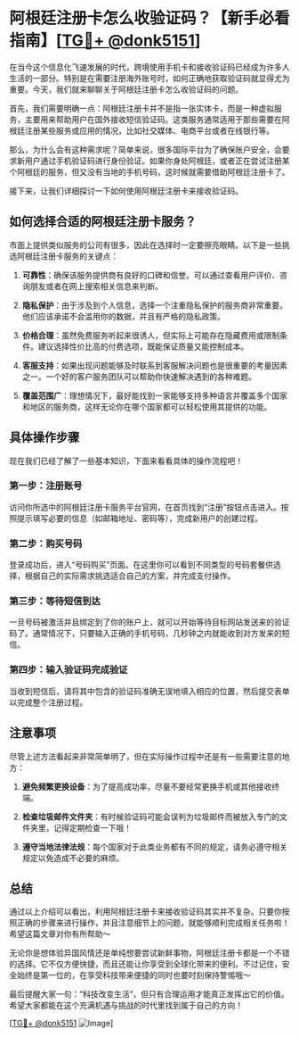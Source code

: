 # 阿根廷注册卡怎么收验证码？【新手必看指南】[[TG💪+ @donk5151](https://t.me/s/donk5151)]

在当今这个信息化飞速发展的时代，跨境使用手机卡和接收验证码已经成为许多人生活的一部分。特别是在需要注册海外账号时，如何正确地获取验证码就显得尤为重要。今天，我们就来聊聊关于阿根廷注册卡怎么收验证码的问题。

首先，我们需要明确一点：阿根廷注册卡并不是指一张实体卡，而是一种虚拟服务，主要用来帮助用户在国外接收短信验证码。这类服务通常适用于那些需要在阿根廷注册某些服务或应用的情况，比如社交媒体、电商平台或者在线银行等。

那么，为什么会有这种需求呢？简单来说，很多国际平台为了确保账户安全，会要求新用户通过手机验证码进行身份验证。如果你身处阿根廷，或者正在尝试注册某个阿根廷的服务，但又没有当地的手机号码，这时候就需要借助阿根廷注册卡了。

接下来，让我们详细探讨一下如何使用阿根廷注册卡来接收验证码。

## 如何选择合适的阿根廷注册卡服务？

市面上提供类似服务的公司有很多，因此在选择时一定要擦亮眼睛。以下是一些挑选阿根廷注册卡服务的关键点：

1. **可靠性**：确保该服务提供商有良好的口碑和信誉。可以通过查看用户评价、咨询朋友或者在网上搜索相关信息来判断。
   
2. **隐私保护**：由于涉及到个人信息，选择一个注重隐私保护的服务商非常重要。他们应该承诺不会滥用你的数据，并且有严格的隐私政策。

3. **价格合理**：虽然免费服务听起来很诱人，但实际上可能存在隐藏费用或限制条件。建议选择性价比高的付费选项，既能保证质量又能控制成本。

4. **客服支持**：如果出现问题能够及时联系到客服解决问题也是很重要的考量因素之一。一个好的客户服务团队可以帮助你快速解决遇到的各种难题。

5. **覆盖范围广**：理想情况下，最好能找到一家能够支持多种语言并覆盖多个国家和地区的服务商，这样无论你在哪个国家都可以轻松使用其提供的功能。

## 具体操作步骤

现在我们已经了解了一些基本知识，下面来看看具体的操作流程吧！

### 第一步：注册账号
访问你所选中的阿根廷注册卡服务平台官网，在首页找到“注册”按钮点击进入。按照提示填写必要的信息（如邮箱地址、密码等），完成新用户的创建过程。

### 第二步：购买号码
登录成功后，进入“号码购买”页面。在这里你可以看到不同类型的号码套餐供选择，根据自己的实际需求挑选适合自己的方案，并完成支付操作。

### 第三步：等待短信到达
一旦号码被激活并且绑定到了你的账户上，就可以开始等待目标网站发送来的验证码了。通常情况下，只要输入正确的手机号码，几秒钟之内就能收到对方发来的短信。

### 第四步：输入验证码完成验证
当收到短信后，请将其中包含的验证码准确无误地填入相应的位置，然后提交表单以完成整个注册过程。

## 注意事项

尽管上述方法看起来非常简单明了，但在实际操作过程中还是有一些需要注意的地方：

1. **避免频繁更换设备**：为了提高成功率，尽量不要经常更换手机或其他接收终端。
   
2. **检查垃圾邮件文件夹**：有时候验证码可能会误判为垃圾邮件而被放入专门的文件夹里，记得定期检查一下哦！

3. **遵守当地法律法规**：每个国家对于此类业务都有不同的规定，请务必遵守相关规定以免造成不必要的麻烦。

## 总结

通过以上介绍可以看出，利用阿根廷注册卡来接收验证码其实并不复杂。只要你按照正确的步骤来进行操作，并且注意细节上的问题，就能够顺利完成相关任务啦！希望这篇文章对你有所帮助～

无论你是想体验异国风情还是单纯想要尝试新鲜事物，阿根廷注册卡都是一个不错的选择。它不仅方便快捷，而且还能让你享受到全球化带来的便利。不过记住，安全始终是第一位的，在享受科技带来便捷的同时也要时刻保持警惕哦～

最后提醒大家一句：“科技改变生活”，但只有合理运用才能真正发挥出它的价值。希望大家都能在这个充满机遇与挑战的时代里找到属于自己的方向！

[[TG💪+ @donk5151](https://t.me/s/donk5151) ![Image](https://i.postimg.cc/rwNCRYN7/Snipaste-2025-04-30-17-27-05.png)]